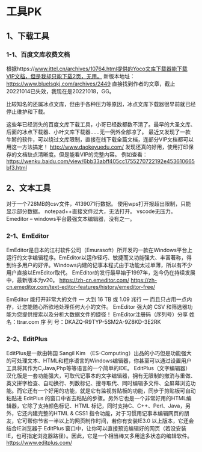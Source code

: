 # 工具PK

## 1、下载工具
 
### 1-1、百度文库收费文档
根据https://www.ittel.cn/archives/10764.html提供的Yoco文库下载器能下载VIP文档，但是我却只能下载2页，无用。
新版本地址：https://www.bluelsqkj.com/archives/2449
直接找到作者的文章，截止20221014已失效，我现在是20221018，GG。

比较知名的还属冰点文库，但由于各种压力等原因，冰点文库下载器很早前就已经停止维护和下载。

这些年已经消失的百度文库下载工具，小哥已经数都数不清了。最早的大圣文库、后面的冰点下载器、小叶文库下载器……无一例外全部凉了。
最近又发现了一款牛掰的软件，可以绕过文库限制，直接在线下载全篇文档，连部分VIP文档都可以用这一方法搞定！
http://www.daokeyuedu.com/
发现还真的好用，使用打印保存的文档缺点清晰度。但是能看VIP的完整内容。
例如查看：https://wenku.baidu.com/view/6bb33abff405cc1755270722192e453610665bf3.html

## 2、文本工具
对于一个728MB的csv文件，4139071行数据。
使用wps打开报超出限制，只能显示部分数据。
notepad++直接文件过大，无法打开。
vscode无压力。
Emeditor – windows平台最强文本编辑器，没有之一。

### 2-1、EmEditor
EmEditor是日本的江村软件公司（Emurasoft）所开发的一款在Windows平台上运行的文字编辑程序。EmEditor以运作轻巧、敏捷而又功能强大、丰富著称，得到许多用户的好评。Windows内建的记事本程式由于功能太过单薄，所以有不少用户直接以EmEditor取代。
EmEditor的发行最早始于1997年，迄今仍在持续发展中，最新版本为v20。
https://zh-cn.emeditor.com/
https://zh-cn.emeditor.com/text-editor-features/history/emeditor-free/

EmEditor 能打开非常大的文件 — 大到 16 TB 或 1.09 兆行 — 而且只占用一点内存，让您能随心所欲地处理任何大小的文件。
EmEditor 强大的 CSV 和筛选器功能为您提供搜索以及分析大数据文件的捷径！
EmEditor注册码（序列号）分享
姓 名：ttrar.com
序 列 号：DKAZQ-R9TYP-5SM2A-9Z8KD-3E2RK

### 2-2、EditPlus 
EditPlus是一款由韩国 Sangil Kim （ES-Computing）出品的小巧但是功能强大的可处理文本、HTML和程序语言的Windows编辑器，你甚至可以通过设置用户工具将其作为C,Java,Php等等语言的一个简单的IDE。
EditPlus（文字编辑器）汉化版是一套功能强大，可取代记事本的文字编辑器，拥有无限制的撤消与重做、英文拼字检查、自动换行、列数标记、搜寻取代、同时编辑多文件、全屏幕浏览功能。而它还有一个好用的功能，就是它有监视剪贴板的功能，同步于剪贴板可自动粘贴进 EditPlus 的窗口中省去粘贴的步骤。另外它也是一个非常好用的HTML编辑器，它除了支持颜色标记、HTML 标记，同时支持C、C++、Perl、Java，另外，它还内建完整的HTML & CSS1 指令功能，对于习惯用记事本编辑网页的朋友，它可帮你节省一半以上的网页制作时间，若你有安装IE3.0 以上版本，它还会结合IE浏览器于 EditPlus 窗口中，让你可以直接预览编辑好的网页（若没安装IE，也可指定浏览器路径）。因此，它是一个相当棒又多用途多状态的编辑软件。
https://www.editplus.com/





